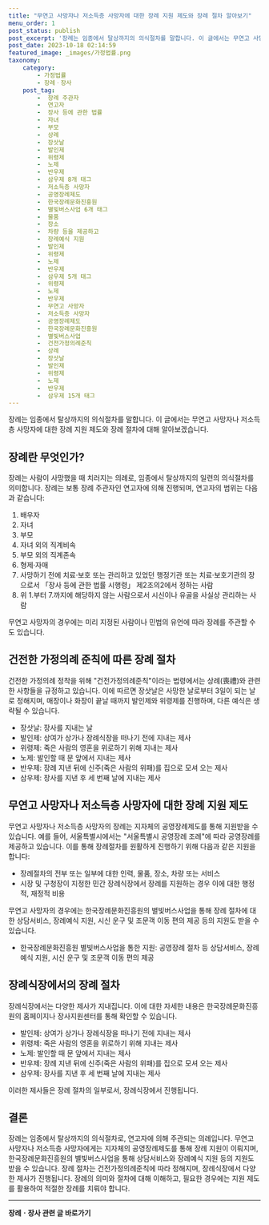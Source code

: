```yaml
---
title: "무연고 사망자나 저소득층 사망자에 대한 장례 지원 제도와 장례 절차 알아보기"
menu_order: 1
post_status: publish
post_excerpt: '장례는 임종에서 탈상까지의 의식절차를 말합니다. 이 글에서는 무연고 사망자나 저소득층 사망자에 대한 장례 지원 제도와 장례 절차에 대해 알아보겠습니다.'
post_date: 2023-10-18 02:14:59
featured_image: _images/가정법률.png
taxonomy:
    category:
        - 가정법률
        - 장례ㆍ장사
    post_tag:
        -  장례 주관자
        -  연고자
        -  장사 등에 관한 법률
        -  자녀
        -  부모
        -  상례
        -  장삿날
        -  발인제
        -  위령제
        -  노제
        -  반우제
        -  삼우제 8개 태그
        -  저소득층 사망자
        -  공영장례제도
        -  한국장례문화진흥원
        -  별빛버스사업 6개 태그
        -  물품
        -  장소
        -  차량 등을 제공하고
        -  장례예식 지원
        -  발인제
        -  위령제
        -  노제
        -  반우제
        -  삼우제 5개 태그
        -  위령제
        -  노제
        -  반우제
        -  무연고 사망자
        -  저소득층 사망자
        -  공영장례제도
        -  한국장례문화진흥원
        -  별빛버스사업
        -  건전가정의례준칙
        -  상례
        -  장삿날
        -  발인제
        -  위령제
        -  노제
        -  반우제
        -  삼우제 15개 태그
---
```




장례는 임종에서 탈상까지의 의식절차를 말합니다. 이 글에서는 무연고 사망자나 저소득층 사망자에 대한 장례 지원 제도와 장례 절차에 대해 알아보겠습니다.

## 장례란 무엇인가?

장례는 사람이 사망했을 때 치러지는 의례로, 임종에서 탈상까지의 일련의 의식절차를 의미합니다. 장례는 보통 장례 주관자인 연고자에 의해 진행되며, 연고자의 범위는 다음과 같습니다:

1. 배우자
2. 자녀
3. 부모
4. 자녀 외의 직계비속
5. 부모 외의 직계존속
6. 형제·자매
7. 사망하기 전에 치료·보호 또는 관리하고 있었던 행정기관 또는 치료·보호기관의 장으로서 「장사 등에 관한 법률 시행령」 제2조의2에서 정하는 사람
8. 위 1.부터 7.까지에 해당하지 않는 사람으로서 시신이나 유골을 사실상 관리하는 사람

무연고 사망자의 경우에는 미리 지정된 사람이나 민법의 유언에 따라 장례를 주관할 수도 있습니다.

## 건전한 가정의례 준칙에 따른 장례 절차

건전한 가정의례 정착을 위해 "건전가정의례준칙"이라는 법령에서는 상례(喪禮)와 관련한 사항들을 규정하고 있습니다. 이에 따르면 장삿날은 사망한 날로부터 3일이 되는 날로 정해지며, 매장이나 화장이 끝날 때까지 발인제와 위령제를 진행하며, 다른 예식은 생략될 수 있습니다.

- 장삿날: 장사를 지내는 날
- 발인제: 상여가 상가나 장례식장을 떠나기 전에 지내는 제사
- 위령제: 죽은 사람의 영혼을 위로하기 위해 지내는 제사
- 노제: 발인할 때 문 앞에서 지내는 제사
- 반우제: 장례 지낸 뒤에 신주(죽은 사람의 위패)를 집으로 모셔 오는 제사
- 삼우제: 장사를 지낸 후 세 번째 날에 지내는 제사

## 무연고 사망자나 저소득층 사망자에 대한 장례 지원 제도

무연고 사망자나 저소득층 사망자의 장례는 지자체의 공영장례제도를 통해 지원받을 수 있습니다. 예를 들어, 서울특별시에서는 "서울특별시 공영장례 조례"에 따라 공영장례를 제공하고 있습니다. 이를 통해 장례절차를 원활하게 진행하기 위해 다음과 같은 지원을 합니다:

- 장례절차의 전부 또는 일부에 대한 인력, 물품, 장소, 차량 또는 서비스
- 시장 및 구청장이 지정한 민간 장례식장에서 장례를 지원하는 경우 이에 대한 행정적, 재정적 비용

무연고 사망자의 경우에는 한국장례문화진흥원의 별빛버스사업을 통해 장례 절차에 대한 상담서비스, 장례예식 지원, 시신 운구 및 조문객 이동 편의 제공 등의 지원도 받을 수 있습니다.

- 한국장례문화진흥원 별빛버스사업을 통한 지원: 공영장례 절차 등 상담서비스, 장례예식 지원, 시신 운구 및 조문객 이동 편의 제공

## 장례식장에서의 장례 절차

장례식장에서는 다양한 제사가 지내집니다. 이에 대한 자세한 내용은 한국장례문화진흥원의 홈페이지나 장사지원센터를 통해 확인할 수 있습니다.

- 발인제: 상여가 상가나 장례식장을 떠나기 전에 지내는 제사
- 위령제: 죽은 사람의 영혼을 위로하기 위해 지내는 제사
- 노제: 발인할 때 문 앞에서 지내는 제사
- 반우제: 장례 지낸 뒤에 신주(죽은 사람의 위패)를 집으로 모셔 오는 제사
- 삼우제: 장사를 지낸 후 세 번째 날에 지내는 제사

이러한 제사들은 장례 절차의 일부로서, 장례식장에서 진행됩니다.

## 결론

장례는 임종에서 탈상까지의 의식절차로, 연고자에 의해 주관되는 의례입니다. 무연고 사망자나 저소득층 사망자에게는 지자체의 공영장례제도를 통해 장례 지원이 이뤄지며, 한국장례문화진흥원의 별빛버스사업을 통해 상담서비스와 장례예식 지원 등의 지원도 받을 수 있습니다. 장례 절차는 건전가정의례준칙에 따라 정해지며, 장례식장에서 다양한 제사가 진행됩니다. 장례의 의미와 절차에 대해 이해하고, 필요한 경우에는 지원 제도를 활용하여 적절한 장례를 치뤄야 합니다.

<!-- wp:separator -->
<hr class="wp-block-separator has-alpha-channel-opacity"/>
<!-- /wp:separator -->

<!-- wp:group {"backgroundColor":"base","layout":{"type":"constrained"}} -->
<div class="wp-block-group has-base-background-color has-background"><!-- wp:paragraph {"align":"center","fontSize":"medium"} -->
<p class="has-text-align-center has-large-font-size"><strong>장례ㆍ장사 관련 글 바로가기</strong></p>
<!-- /wp:paragraph -->


<!-- wp:latest-posts
{"categories":[{"id":1553,"count":19,"description":"","link":"https://uknowlaw.com/category/%ec%9e%a5%eb%a1%80%e3%86%8d%ec%9e%a5%ec%82%ac/","name":"장례ㆍ장사","slug":"장례ㆍ장사","taxonomy":"category","parent":0,"meta":[],"_links":{"self":[{"href":"https://uknowlaw.com/wp-json/wp/v2/categories/1553"}],"collection":[{"href":"https://uknowlaw.com/wp-json/wp/v2/categories"}],"about":[{"href":"https://uknowlaw.com/wp-json/wp/v2/taxonomies/category"}],"wp:post_type":[{"href":"https://uknowlaw.com/wp-json/wp/v2/posts?categories=1553"}],"curies":[{"name":"wp","href":"https://api.w.org/{rel}","templated":true}]}}],"postsToShow":100,"excerptLength":28,"postLayout":"grid","columns":2,"featuredImageAlign":"left","featuredImageSizeSlug":"large","fontSize":"small"} /--></div>
<!-- /wp:group -->